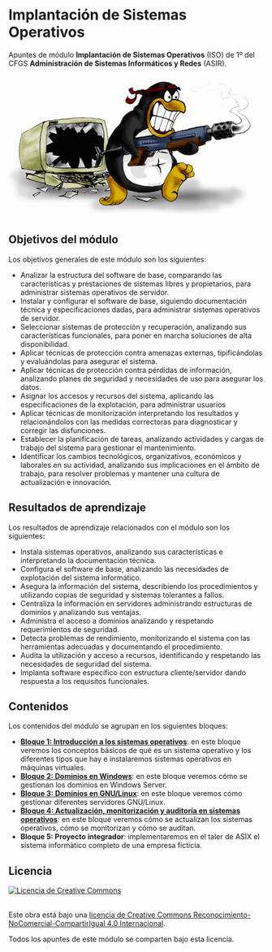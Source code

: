 # Implantación de Sistemas Operativos

Apuntes de módulo **Implantación de Sistemas Operativos** (ISO) de 1º del CFGS **Administración de Sistemas Informáticos y Redes** (ASIR).

![Logo ISO](administrador_sistemas_operativos.png)

## Objetivos del módulo
Los objetivos generales de este módulo son los siguientes:

- Analizar la estructura del software de base, comparando las características y prestaciones de sistemas libres y propietarios, para administrar sistemas operativos de servidor.
- Instalar y configurar el software de base, siguiendo documentación técnica y especificaciones dadas, para administrar sistemas operativos de servidor.
- Seleccionar sistemas de protección y recuperación, analizando sus características funcionales, para poner en marcha soluciones de alta disponibilidad.
- Aplicar técnicas de protección contra amenazas externas, tipificándolas y evaluándolas para asegurar el sistema.
- Aplicar técnicas de protección contra pérdidas de información, analizando planes de seguridad y necesidades de uso para asegurar los datos.
- Asignar los accesos y recursos del sistema, aplicando las especificaciones de la explotación, para administrar usuarios
- Aplicar técnicas de monitorización interpretando los resultados y relacionándolos con las medidas correctoras para diagnosticar y corregir las disfunciones.
- Establecer la planificación de tareas, analizando actividades y cargas de trabajo del sistema para gestionar el mantenimiento.
- Identificar los cambios tecnológicos, organizativos, económicos y laborales en su actividad, analizando sus implicaciones en el ámbito de trabajo, para resolver problemas y mantener una cultura de actualización e innovación.

## Resultados de aprendizaje
Los resultados de aprendizaje relacionados con el módulo son los siguientes:

- Instala sistemas operativos, analizando sus características e interpretando la documentación técnica.
- Configura el software de base, analizando las necesidades de explotación del sistema informático.
- Asegura la información del sistema, describiendo los procedimientos y utilizando copias de seguridad y sistemas tolerantes a fallos.
- Centraliza la información en servidores administrando estructuras de dominios y analizando sus ventajas.
- Administra el acceso a dominios analizando y respetando requerimientos de seguridad.
- Detecta problemas de rendimiento, monitorizando el sistema con las herramientas adecuadas y documentando el procedimiento.
- Audita la utilización y acceso a recursos, identificando y respetando las necesidades de seguridad del sistema.
- Implanta software específico con estructura cliente/servidor dando respuesta a los requisitos funcionales.

## Contenidos
Los contenidos del módulo se agrupan en los siguientes bloques:
- [**Bloque 1: Introducción a los sistemas operativos**](./bloque1/): en este bloque veremos los conceptos básicos de qué es un sistema operativo y los diferentes tipos que hay e instalaremos sistemas operativos en máquinas virtuales.
- [**Bloque 2: Dominios en Windows**](./bloque2/): en este bloque veremos cómo se gestionan los dominios en Windows Server.
- [**Bloque 3: Dominios en GNU/Linux**](./bloque3/): en este bloque veremos cómo gestionar diferentes servidores GNU/Linux.
- [**Bloque 4: Actualización, monitorización y auditoría en sistemas operativos**](./bloque4/): en este bloque veremos cómo se actualizan los sistemas operativos, cómo se monitorizan y cómo se auditan.
- **Bloque 5: Proyecto integrador**: implementaremos en el taler de ASIX el sistema informàtico completo de una empresa ficticia.
  

## Licencia

<a rel="license" href="http://creativecommons.org/licenses/by-nc-sa/4.0/"><img alt="Licencia de Creative Commons" style="border-width:0" src="https://i.creativecommons.org/l/by-nc-sa/4.0/88x31.png" /></a>

<br />Este obra está bajo una <a rel="license" href="http://creativecommons.org/licenses/by-nc-sa/4.0">licencia de Creative Commons Reconocimiento-NoComercial-CompartirIgual 4.0 Internacional</a>.

Todos los apuntes de este módulo se comparten bajo esta licencia.
